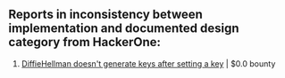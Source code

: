 ## Reports in inconsistency between implementation and documented design category from HackerOne:

1. [DiffieHellman doesn't generate keys after setting a key](https://hackerone.com/reports/1927480) | $0.0 bounty

